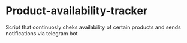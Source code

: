 # Product-availability-tracker
Script that continuosly cheks availability of certain products and sends notifications via telegram bot
